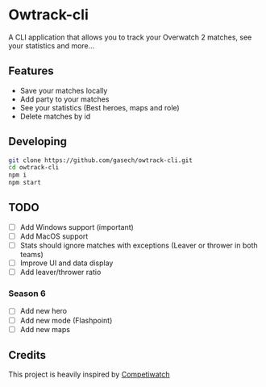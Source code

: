 # Owtrack-cli
A CLI application that allows you to track your Overwatch 2 matches, see your statistics and more...
![]()

## Features
- Save your matches locally
- Add party to your matches
- See your statistics (Best heroes, maps and role)
- Delete matches by id 

## Developing

```bash
git clone https://github.com/gasech/owtrack-cli.git
cd owtrack-cli
npm i
npm start
```

## TODO
- [ ] Add Windows support (important)
- [ ] Add MacOS support
- [ ] Stats should ignore matches with exceptions (Leaver or thrower in both teams)
- [ ] Improve UI and data display
- [ ] Add leaver/thrower ratio

### Season 6
- [ ] Add new hero
- [ ] Add new mode (Flashpoint)
- [ ] Add new maps 

## Credits
This project is heavily inspired by [Competiwatch](https://github.com/cheshire137/competiwatch-desktop/)
